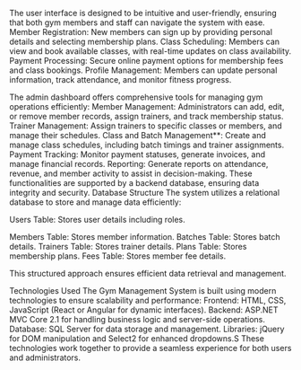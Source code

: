 

The user interface is designed to be intuitive and user-friendly, ensuring that both gym members and staff can navigate the system with ease.
Member Registration: New members can sign up by providing personal details and selecting membership plans.
Class Scheduling: Members can view and book available classes, with real-time updates on class availability.
Payment Processing: Secure online payment options for membership fees and class bookings.
Profile Management: Members can update personal information, track attendance, and monitor fitness progress.

The admin dashboard offers comprehensive tools for managing gym operations efficiently:
Member Management: Administrators can add, edit, or remove member records, assign trainers, and track membership status.
Trainer Management: Assign trainers to specific classes or members, and manage their schedules.
Class and Batch Management**: Create and manage class schedules, including batch timings and trainer assignments.
Payment Tracking: Monitor payment statuses, generate invoices, and manage financial records.
Reporting: Generate reports on attendance, revenue, and member activity to assist in decision-making.
These functionalities are supported by a backend database, ensuring data integrity and security.
Database Structure
The system utilizes a relational database to store and manage data efficiently:

Users Table: Stores user details including roles.

Members Table: Stores member information.
Batches Table: Stores batch details.
Trainers Table: Stores trainer details.
Plans Table: Stores membership plans.
Fees Table: Stores member fee details.

This structured approach ensures efficient data retrieval and management.

Technologies Used
The Gym Management System is built using modern technologies to ensure scalability and performance:
Frontend: HTML, CSS, JavaScript (React or Angular for dynamic interfaces).
Backend: ASP.NET MVC Core 2.1 for handling business logic and server-side operations.
Database: SQL Server for data storage and management.
Libraries: jQuery for DOM manipulation and Select2 for enhanced dropdowns.S
These technologies work together to provide a seamless experience for both users and administrators.

